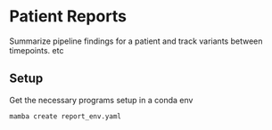 # Patient Reports
Summarize pipeline findings for a patient and track variants between timepoints. etc

## Setup
Get the necessary programs setup in a conda env
```
mamba create report_env.yaml
```